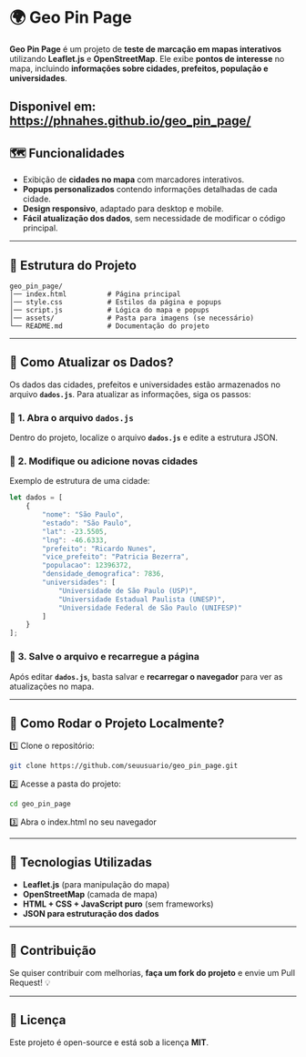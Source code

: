 # 🌍 Geo Pin Page

**Geo Pin Page** é um projeto de **teste de marcação em mapas interativos** utilizando **Leaflet.js** e **OpenStreetMap**. Ele exibe **pontos de interesse** no mapa, incluindo **informações sobre cidades, prefeitos, população e universidades**.

Disponivel em: 
https://phnahes.github.io/geo_pin_page/
---

## 🗺️ **Funcionalidades**
- Exibição de **cidades no mapa** com marcadores interativos.
- **Popups personalizados** contendo informações detalhadas de cada cidade.
- **Design responsivo**, adaptado para desktop e mobile.
- **Fácil atualização dos dados**, sem necessidade de modificar o código principal.

---

## 📂 **Estrutura do Projeto**
```
geo_pin_page/
│── index.html          # Página principal
│── style.css           # Estilos da página e popups
│── script.js           # Lógica do mapa e popups
│── assets/             # Pasta para imagens (se necessário)
└── README.md           # Documentação do projeto
```

---

## 📌 **Como Atualizar os Dados?**
Os dados das cidades, prefeitos e universidades estão armazenados no arquivo **`dados.js`**. Para atualizar as informações, siga os passos:

### 🔹 **1. Abra o arquivo `dados.js`**
Dentro do projeto, localize o arquivo **`dados.js`** e edite a estrutura JSON.  

### 🔹 **2. Modifique ou adicione novas cidades**
Exemplo de estrutura de uma cidade:
```js
let dados = [
    {
        "nome": "São Paulo",
        "estado": "São Paulo",
        "lat": -23.5505,
        "lng": -46.6333,
        "prefeito": "Ricardo Nunes",
        "vice_prefeito": "Patricia Bezerra",
        "populacao": 12396372,
        "densidade_demografica": 7836,
        "universidades": [
            "Universidade de São Paulo (USP)",
            "Universidade Estadual Paulista (UNESP)",
            "Universidade Federal de São Paulo (UNIFESP)"
        ]
    }
];
```

### 🔹 **3. Salve o arquivo e recarregue a página**
Após editar **`dados.js`**, basta salvar e **recarregar o navegador** para ver as atualizações no mapa.

---

## 🚀 **Como Rodar o Projeto Localmente?**
1️⃣ Clone o repositório:
```sh
git clone https://github.com/seuusuario/geo_pin_page.git
```
2️⃣ Acesse a pasta do projeto:
```sh
cd geo_pin_page
```
3️⃣ Abra o index.html no seu navegador

---

## 📜 **Tecnologias Utilizadas**
- **Leaflet.js** (para manipulação do mapa)
- **OpenStreetMap** (camada de mapa)
- **HTML + CSS + JavaScript puro** (sem frameworks)
- **JSON para estruturação dos dados**

---

## 📩 **Contribuição**
Se quiser contribuir com melhorias, **faça um fork do projeto** e envie um Pull Request! 💡

---

## 📄 **Licença**
Este projeto é open-source e está sob a licença **MIT**.


